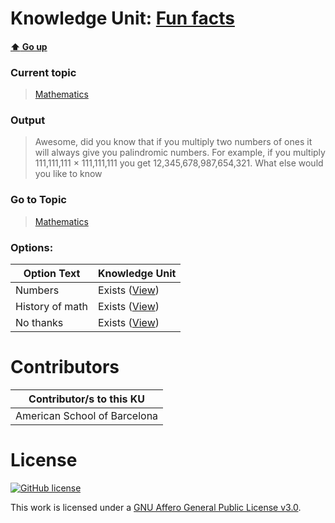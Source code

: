 # Knowledge Unit: [Fun facts](../../knowledge_units/mathematics/fun-facts.md)

#### [:arrow_up: Go up](../../topics/mathematics.md)
### Current topic
> [Mathematics](../../topics/mathematics.md)
### Output
> Awesome, did you know that if you multiply two numbers of ones it will always give you palindromic numbers. For example, if you multiply 111,111,111 × 111,111,111 you get 12,345,678,987,654,321. What else would you like to know
### Go to Topic
> [Mathematics](../../topics/mathematics.md)

### Options: 

| Option Text | Knowledge Unit |
| - | - |  
| Numbers  |  Exists ([View](../../knowledge_units/mathematics/numbers.md))  |  
| History of math  |  Exists ([View](../../knowledge_units/mathematics/history-of-math.md))  |  
| No thanks  |  Exists ([View](../../knowledge_units/mathematics/no-thanks.md))  | 

# Contributors

| Contributor/s to this KU |
| - | 
| American School of Barcelona |

# License
[![GitHub license](https://img.shields.io/github/license/inbrainz/cerebro)](https://github.com/inbrainz/cerebro/blob/master/LICENSE)

This work is licensed under a [GNU Affero General Public License v3.0](https://www.gnu.org/licenses/agpl-3.0.txt).